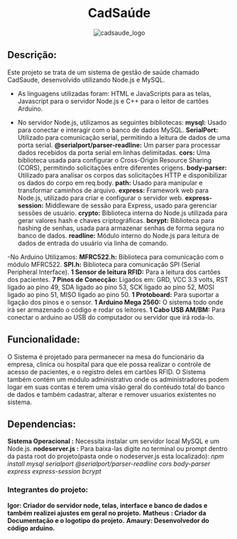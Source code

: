 <h1 style="text-align: center;">CadSaúde</h1>
<div style="text-align: center;">
  <img src="https://github.com/MisterIgorGarcia/cadsaude-acelera/assets/131496741/0985160d-8f85-4dd7-93cb-4a4e24f63fd4" alt="cadsaude_logo">
</div>

## Descrição:
Este projeto se trata de um sistema de gestão de saúde chamado CadSaude, desenvolvido utilizando Node.js e MySQL.
- As linguagens utilizadas foram: HTML e JavaScripts para as telas, Javascript para o servidor Node.js e C++ para o leitor de cartões Arduíno.

- No servidor Node.js, utilizamos as seguintes bibliotecas:
**mysql:** Usado para conectar e interagir com o banco de dados MySQL.
**SerialPort:** Utilizado para comunicação serial, permitindo a leitura de dados de uma porta serial.
**@serialport/parser-readline:** Um parser para processar dados recebidos da porta serial em linhas delimitadas.
**cors:** Uma biblioteca usada para configurar o Cross-Origin Resource Sharing (CORS), permitindo solicitações entre diferentes origens.
**body-parser:** Utilizado para analisar os corpos das solicitações HTTP e disponibilizar os dados do corpo em req.body.
**path:** Usado para manipular e transformar caminhos de arquivo.
**express:** Framework web para Node.js, utilizado para criar e configurar o servidor web.
**express-session:** Middleware de sessão para Express, usado para gerenciar sessões de usuário.
**crypto:** Biblioteca interna do Node.js utilizada para gerar valores hash e chaves criptográficas.
**bcrypt:** Biblioteca para hashing de senhas, usada para armazenar senhas de forma segura no banco de dados.
**readline:** Módulo interno do Node.js para leitura de dados de entrada do usuário via linha de comando.

-No Arduino Utilizamos:
**MFRC522.h:** Biblioteca para comunicação com o módulo MFRC522.
**SPI.h:** Biblioteca para comunicação SPI (Serial Peripheral Interface).
**1 Sensor de leitura RFID:** Para a leitura dos cartões dos pacientes.
**7 Pinos de Conecção:** Ligados em: GRD, VCC 3.3 volts, RST ligado ao pino 49, SDA ligado ao pino 53, SCK ligado ao pino 52, MOSI ligado ao pino 51, MISO ligado ao pino 50.
**1 Protoboard:** Para suportar a ligação dos pinos e o sensor.
**1 Arduino Mega 2560:** O sistema todo onde irá ser armazenado o código e rodar os leitores.
**1 Cabo USB AM/BM:** Para conectar o arduino ao USB do computador ou servidor que irá roda-lo.

## Funcionalidade:
O Sistema é projetado para permanecer na mesa do funcionário da empresa, clinica ou hospital para que ele possa realizar o controle de acesso de pacientes, e o registro deles em cartões RFID.
O Sistema também contém um módulo administrativo onde os administradores podem logar em suas contas e terem uma visão geral do contéudo total do banco de dados e também cadastrar, alterar e remover usuarios existentes no sistema.

## Dependencias:
**Sistema Operacional :** Necessita instalar um servidor local MySQL e um Node.js.
**nodeserver.js :** 
Para baixa-las digite no terminal ou prompt dentro da pasta root do projeto(pasta onde o nodeserver.js esta localizado): 
*npm install mysql serialport @serialport/parser-readline cors body-parser express express-session bcrypt*

### Integrantes do projeto: ### 
**Igor: Criador do servidor node, telas, interface e banco de dados e também realizei ajustes em geral no projeto.**
**Matheus : Criador da Documentação e o logotipo do projeto.**
**Amaury: Desenvolvedor do código arduino.**
